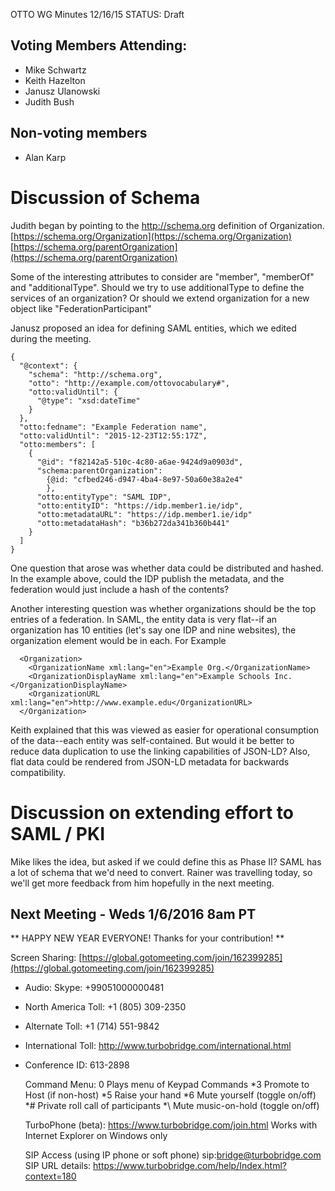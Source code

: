 OTTO WG Minutes 12/16/15
STATUS: Draft

## Voting Members Attending:
 - Mike Schwartz
 - Keith Hazelton
 - Janusz Ulanowski
 - Judith Bush

## Non-voting members
 - Alan Karp
 
# Discussion of Schema

Judith began by pointing to the http://schema.org definition of Organization.
  [https://schema.org/Organization](https://schema.org/Organization)
  [https://schema.org/parentOrganization](https://schema.org/parentOrganization)
  
Some of the interesting attributes to consider are "member", "memberOf" and "additionalType".
Should we try to use additionalType to define the services of an organization? Or should we
extend organization for a new object like "FederationParticipant"

Janusz proposed an idea for defining SAML entities, which we edited during the meeting.

    {
      "@context": {
        "schema": "http://schema.org",
        "otto": "http://example.com/ottovocabulary#",
        "otto:validUntil": {
          "@type": "xsd:dateTime"
        }
      },
      "otto:fedname": "Example Federation name",
      "otto:validUntil": "2015-12-23T12:55:17Z",
      "otto:members": [
        { 
          "@id": "f82142a5-510c-4c80-a6ae-9424d9a0903d",
          "schema:parentOrganization": 
            {@id: "cfbed246-d947-4ba4-8e97-50a60e38a2e4"
            },
          "otto:entityType": "SAML IDP",
          "otto:entityID": "https://idp.member1.ie/idp",
          "otto:metadataURL": "https://idp.member1.ie/idp"
          "otto:metadataHash": "b36b272da341b360b441"
        }
      ]
    }


One question that arose was whether data could be distributed and hashed. In the example above, could 
the IDP publish the metadata, and the federation would just include a hash of the contents? 

Another interesting question was whether organizations should be the top entries of a federation. In SAML, the entity
data is very flat--if an organization has 10 entities (let's say one IDP and nine websites), the organization element
would be in each. For Example

      <Organization>
        <OrganizationName xml:lang="en">Example Org.</OrganizationName>
        <OrganizationDisplayName xml:lang="en">Example Schools Inc.</OrganizationDisplayName>
        <OrganizationURL xml:lang="en">http://www.example.edu</OrganizationURL>
      </Organization>

Keith explained that this was viewed as easier for operational consumption of the data--each entity
was self-contained. But would it be better to reduce data duplication to use the linking capabilities of JSON-LD?
Also, flat data could be rendered from JSON-LD metadata for backwards compatibility. 

# Discussion on extending effort to SAML / PKI

Mike likes the idea, but asked if we could define this as Phase II? SAML has a lot of schema that we'd need 
to convert. Rainer was travelling today, so we'll get more feedback from him hopefully in the next meeting.

## Next Meeting - Weds 1/6/2016 8am PT

** HAPPY NEW YEAR EVERYONE! Thanks for your contribution! **

Screen Sharing: [https://global.gotomeeting.com/join/162399285](https://global.gotomeeting.com/join/162399285)

 - Audio: Skype: +99051000000481
 - North America Toll: +1 (805) 309-2350
 - Alternate Toll: +1 (714) 551-9842
 - International Toll: http://www.turbobridge.com/international.html

 - Conference ID: 613-2898

    Command Menu: 0 Plays menu of Keypad Commands *3 Promote to Host (if non-host) *5 Raise your hand 
    *6 Mute yourself (toggle on/off) *# Private roll call of participants *\ Mute music-on-hold (toggle on/off)

    TurboPhone (beta): https://www.turbobridge.com/join.html Works with Internet Explorer on Windows only

    SIP Access (using IP phone or soft phone) sip:bridge@turbobridge.com
    SIP URL details: https://www.turbobridge.com/help/Index.html?context=180

